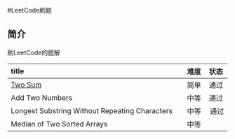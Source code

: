 #LeetCode刷题
## 简介
刷LeetCode的题解

| title      |    难度 |    状态  |
| :-------- | --------:| :------: |
| [Two Sum](src\main\java\com\fqh\learn\AddTwoNum\subject.md)       |   简单 |  通过  |
| Add Two Numbers|  中等  |通过  |
|Longest Substring Without Repeating Characters   |   中等 |  通过  |
| Median of Two Sorted Arrays|   中等 |    |
